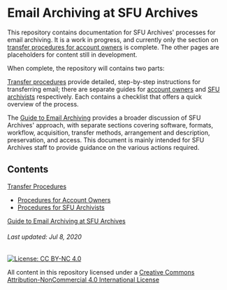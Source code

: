 # Email Archiving at SFU Archives

This repository contains documentation for SFU Archives' processes for email archiving. It is a work in progress, and currently only the section on [transfer procedures for account owners](./transfer-procedures/account-owners/account-owners.md) is complete. The other pages are placeholders for content still in development.

When complete, the repository will contains two parts:

[Transfer procedures](./transfer-procedures/transfer-home.md) provide detailed, step-by-step instructions for transferring email; there are separate guides for [account owners](./transfer-procedures/account-owners/account-owners.md) and [SFU archivists](./transfer-procedures/archives/archivist-home.md) respectively. Each contains a checklist that offers a quick overview of the process.

The [Guide to Email Archiving](./guide-email-archiving/gde-home.md) provides a broader discussion of SFU Archives' approach, with separate sections covering software, formats, workflow, acquisition, transfer methods, arrangement and description, preservation, and access. This document is mainly intended for SFU Archives staff to provide guidance on the various actions required.

## Contents

[Transfer Procedures](./transfer-procedures/transfer-home.md)
- [Procedures for Account Owners](./transfer-procedures/account-owners/account-owners.md)
- [Procedures for SFU Archivists](./transfer-procedures/archives/archivist-home.md)

[Guide to Email Archiving at SFU Archives](./guide-email-archiving/gde-home.md)

###### Last updated: Jul 8, 2020

[![License: CC BY-NC 4.0](https://img.shields.io/badge/License-CC%20BY--NC%204.0-lightgrey.svg)](https://creativecommons.org/licenses/by-nc/4.0/)

All content in this repository licensed under a [Creative Commons Attribution-NonCommercial 4.0 International License](https://creativecommons.org/licenses/by-nc/4.0/)
